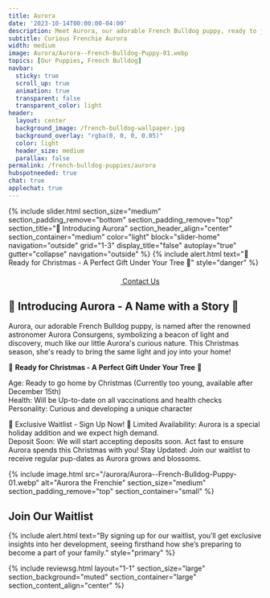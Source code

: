 ```yaml
---
title: Aurora
date: '2023-10-14T00:00:00-04:00'
description: Meet Aurora, our adorable French Bulldog puppy, ready to join your home this Christmas.
subtitle: Curious Frenchie Aurora
width: medium
image: Aurora/Aurora--French-Bulldog-Puppy-01.webp
topics: [Our Puppies, French Bulldog]
navbar:
  sticky: true
  scroll_up: true
  animation: true
  transparent: false
  transparent_color: light
header:
  layout: center
  background_image: /french-bulldog-wallpaper.jpg
  background_overlay: "rgba(0, 0, 0, 0.05)"
  color: light
  header_size: medium
  parallax: false
permalink: /french-bulldog-puppies/aurora 
hubspotneeded: true
chat: true
applechat: true
---
```



{% include slider.html 
  section_size="medium"
  section_padding_remove="bottom"
  section_padding_remove="top"
  section_title="🐾 Introducing Aurora" 
  section_header_align="center"
  section_container="medium"
  color="light"
  block="slider-home" 
  navigation="outside"
  grid="1-3"
  display_title="false"
  autoplay="true"
  gutter="collapse"
  navigation="outside"
%}
{% include alert.html text="🎄 Ready for Christmas - A Perfect Gift Under Your Tree 🎄" style="danger" %}

<center><a class="uk-button uk-button-danger uk-border-pill uk-button-xlarge my-border-rounded" href="tel:212-739-0182">
    <span data-uk-icon="phone" class="uk-icon">
        <svg width="20" height="20" viewBox="0 0 20 20" xmlns="http://www.w3.org/2000/svg"></svg>
    </span>
    Contact Us
</a>
</center>

## 🐾 Introducing Aurora - A Name with a Story 🐾
Aurora, our adorable French Bulldog puppy, is named after the renowned astronomer Aurora Consurgens, symbolizing a beacon of light and discovery, much like our little Aurora's curious nature. This Christmas season, she's ready to bring the same light and joy into your home!

🎄 **Ready for Christmas - A Perfect Gift Under Your Tree** 🎄 

Age: Ready to go home by Christmas (Currently too young, available after December 15th)  
Health: Will be Up-to-date on all vaccinations and health checks  
Personality: Curious and developing a unique character

📣 Exclusive Waitlist - Sign Up Now! 📣
Limited Availability: Aurora is a special holiday addition and we expect high demand.  
Deposit Soon: We will start accepting deposits soon. Act fast to ensure Aurora spends this Christmas with you!
Stay Updated: Join our waitlist to receive regular pup-dates as Aurora grows and blossoms.

{% include image.html
src="/aurora/Aurora--French-Bulldog-Puppy-01.webp"
alt="Aurora the Frenchie"
section_size="medium"
section_padding_remove="top"
section_container="small"
%}
## Join Our Waitlist
{% include alert.html text="By signing up for our waitlist, you’ll get exclusive insights into her development, seeing firsthand how she’s preparing to become a part of your family." style="primary" %}
<script charset="utf-8" type="text/javascript" src="//js.hsforms.net/forms/shell.js"></script>
<script>
  hbspt.forms.create({
	region: "na1",
	portalId: "5322352",
	formId: "e974b071-5f49-4a35-a671-ec03d8f360e4"
});
</script>

{% include reviewsg.html
layout="1-1"
section_size="large"
section_background="muted"
section_container="large"
section_content_align="center"
%}


